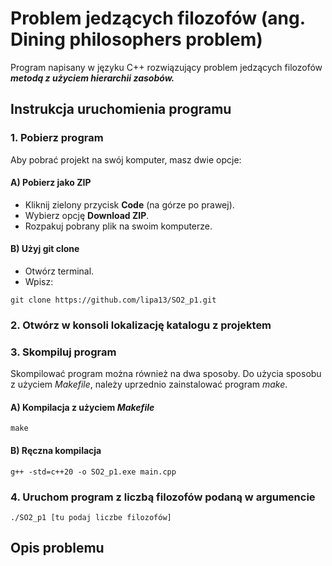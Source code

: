 # Problem jedzących filozofów (ang. Dining philosophers problem)
Program napisany w języku C++ rozwiązujący problem jedzących filozofów ***metodą z użyciem hierarchii zasobów.***

## Instrukcja uruchomienia programu
###  1. Pobierz program  
   Aby pobrać projekt na swój komputer, masz dwie opcje:

#### A) Pobierz jako ZIP
- Kliknij zielony przycisk **Code** (na górze po prawej).  
- Wybierz opcję **Download ZIP**.  
- Rozpakuj pobrany plik na swoim komputerze.
   
#### B) Użyj git clone
- Otwórz terminal.  
- Wpisz: 
```
git clone https://github.com/lipa13/SO2_p1.git
```
###  2.  Otwórz w konsoli lokalizację katalogu z projektem
###  3.  Skompiluj program
Skompilować program można również na dwa sposoby. Do użycia sposobu z użyciem *Makefile*, należy uprzednio zainstalować program *make*.
#### A) Kompilacja z użyciem *Makefile*
```
make
```
#### B) Ręczna kompilacja
```
g++ -std=c++20 -o SO2_p1.exe main.cpp
```
###  4.  Uruchom program z liczbą filozofów podaną w argumencie
```
./SO2_p1 [tu podaj liczbe filozofów]
```
## Opis problemu